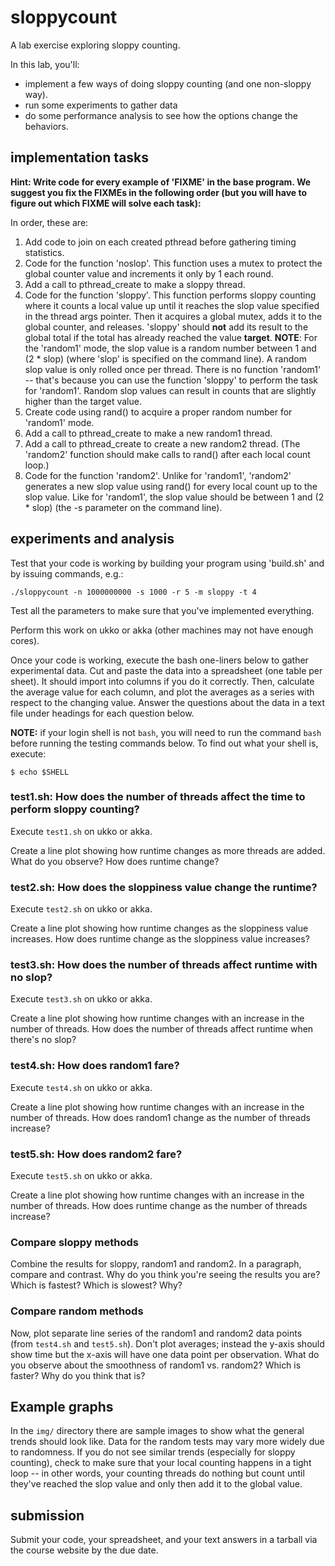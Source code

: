 # sloppycount
A lab exercise exploring sloppy counting.

In this lab, you'll:

 * implement a few ways of doing sloppy counting (and one non-sloppy way). 
 * run some experiments to gather data
 * do some performance analysis to see how the options change the behaviors.

## implementation tasks

**Hint: Write code for every example of 'FIXME' in the base program. We suggest you fix the FIXMEs in the following order (but you will have to figure out which FIXME will solve each task):**

In order, these are:
 1. Add code to join on each created pthread before gathering timing statistics. 
 1. Code for the function 'noslop'. This function uses a mutex to protect the global counter value and increments it only by 1 each round.
 1. Add a call to pthread\_create to make a sloppy thread.
 1. Code for the function 'sloppy'. This function performs sloppy counting where it counts a local value up until it reaches the slop value specified in the thread args pointer. Then it acquires a global mutex, adds it to the global counter, and releases. 'sloppy' should **not** add its result to the global total if the total has already reached the value **target**. **NOTE**: For the 'random1' mode, the slop value is a random number between 1 and (2 * slop) (where 'slop' is specified on the command line). A random slop value is only rolled once per thread. There is no function 'random1' -- that's because you can use the function 'sloppy' to perform the task for 'random1'. Random slop values can result in counts that are slightly higher than the target value.
 1. Create code using rand() to acquire a proper random number for 'random1' mode.
 1. Add a call to pthread\_create to make a new random1 thread.
 1. Add a call to pthread\_create to create a new random2 thread. (The 'random2' function should make calls to rand() after each local count loop.)
 1. Code for the function 'random2'. Unlike for 'random1', 'random2' generates a new slop value using rand() for every local count up to the slop value. Like for 'random1', the slop value should be between 1 and (2 * slop) (the -s parameter on the command line).
 
## experiments and analysis

Test that your code is working by building your program using 'build.sh' and by issuing commands, e.g.:

`./sloppycount -n 1000000000 -s 1000 -r 5 -m sloppy -t 4`

Test all the parameters to make sure that you've implemented everything.

Perform this work on ukko or akka (other machines may not have enough cores).

Once your code is working, execute the bash one-liners below to gather experimental data. Cut and paste the data into a spreadsheet (one table per sheet). It should import into columns if you do it correctly. Then, calculate the average value for each column, and plot the averages as a series with respect to the changing value. Answer the questions about the data in a text file under headings for each question below.

**NOTE:** if your login shell is not `bash`, you will need to run the command `bash` before running the testing commands below. To find out what your shell is, execute:

```
$ echo $SHELL
```

### test1.sh: How does the number of threads affect the time to perform sloppy counting?

Execute `test1.sh` on ukko or akka. 

Create a line plot showing how runtime changes as more threads are added. What do you observe? How does runtime change?

### test2.sh: How does the sloppiness value change the runtime?

Execute `test2.sh` on ukko or akka.

Create a line plot showing how runtime changes as the sloppiness value increases. How does runtime change as the sloppiness value increases?

### test3.sh: How does the number of threads affect runtime with no slop?

Execute `test3.sh` on ukko or akka.

Create a line plot showing how runtime changes with an increase in the number of threads. How does the number of threads affect runtime when there's no slop?

### test4.sh: How does random1 fare?

Execute `test4.sh` on ukko or akka.

Create a line plot showing how runtime changes with an increase in the number of threads. How does random1 change as the number of threads increase?

### test5.sh: How does random2 fare?

Execute `test5.sh` on ukko or akka.

Create a line plot showing how runtime changes with an increase in the number of threads. How does runtime change as the number of threads increase?

### Compare sloppy methods

Combine the results for sloppy, random1 and random2. In a paragraph, compare and contrast. Why do you think you're seeing the results you are? Which is fastest? Which is slowest? Why?

### Compare random methods

Now, plot separate line series of the random1 and random2 data points (from `test4.sh` and `test5.sh`). Don't plot averages; instead the y-axis should show time but the x-axis will have one data point per observation. What do you observe about the smoothness of random1 vs. random2? Which is faster? Why do you think that is?

## Example graphs

In the `img/` directory there are sample images to show what the general trends should look like. Data for the random tests may vary more widely due to randomness. If you do not see similar trends (especially for sloppy counting), check to make sure that your local counting happens in a tight loop -- in other words, your counting threads do nothing but count until they've reached the slop value and only then add it to the global value.

## submission

Submit your code, your spreadsheet, and your text answers in a tarball via the course website by the due date.
